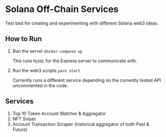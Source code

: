 # Solana Off-Chain Services

Test bed for creating and experimenting with different Solana web3 ideas.

## How to Run

1. Run the server `docker-compose up`

    This runs `MySQL` for the Express server to communicate with.

2. Run the web3 scripts `yarn start`

    Currently runs a different service depending on the currently tested API uncommented in the code.

## Services

1. Top 10 Token Account Watcher & Aggregator
2. NFT Sniper
3. Account Transaction Scraper (historical aggregator of both Past & Future)

